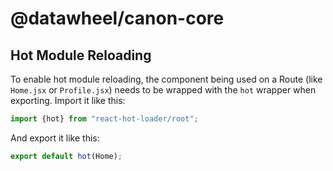 # @datawheel/canon-core

## Hot Module Reloading

To enable hot module reloading, the component being used on a Route (like `Home.jsx` or `Profile.jsx`) needs to be wrapped with the `hot` wrapper when exporting. Import it like this:

```jsx
import {hot} from "react-hot-loader/root";
```

And export it like this:

```jsx
export default hot(Home);
```
